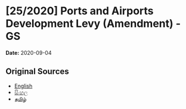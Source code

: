 # [25/2020] Ports and Airports Development Levy (Amendment) - GS

**Date:** 2020-09-04

## Original Sources

- [English](https://documents.gov.lk/view/bills/2020/9/25-2020_E.pdf)
- [සිංහල](https://documents.gov.lk/view/bills/2020/9/25-2020_S.pdf)
- [தமிழ்](https://documents.gov.lk/view/bills/2020/9/25-2020_T.pdf)

